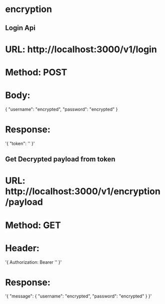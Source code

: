 # encryption

## **Login Api**
# URL: http://localhost:3000/v1/login
# Method: POST
# Body:
{
  "username": "encrypted",
  "password": "encrypted"
}

# Response:
'{
    "token": '<encrypted-token>'
}'

## Get Decrypted payload from token
# URL: http://localhost:3000/v1/encryption/payload
# Method: GET
# Header:
'{
  Authorization: Bearer '<encrypted-token>'
}'

# Response:
'{
    "message": {
        "username": "encrypted",
        "password": "encrypted"
    }
}'


